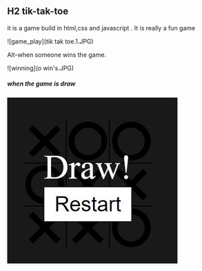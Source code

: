 ## H2 tik-tak-toe
it is a game build in html,css and javascript . It is really a fun game

![game_play](tik tak toe.1.JPG)

Alt-when someone wins the game.

![winning](o win's.JPG)

##### when the game is draw
![draw](draw.JPG)
